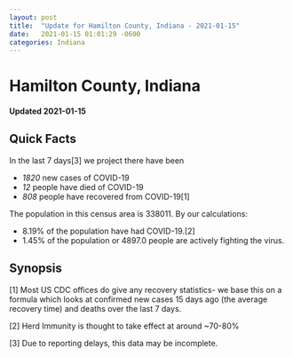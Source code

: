 ```yaml
---
layout: post
title:  "Update for Hamilton County, Indiana - 2021-01-15"
date:   2021-01-15 01:01:29 -0600
categories: Indiana
---
```


# Hamilton County, Indiana
#### Updated 2021-01-15

## Quick Facts

In the last 7 days[3] we project there have been
- *1820* new cases of COVID-19
- *12* people have died of COVID-19
- *808* people have recovered from COVID-19[1]

The population in this census area is 338011. By our calculations:
- 8.19% of the population have had COVID-19.[2]
- 1.45% of the population or 4897.0 people are actively fighting the virus.

## Synopsis




[1] Most US CDC offices do give any recovery statistics- we base this on a formula which looks at confirmed new cases
15 days ago (the average recovery time) and deaths over the last 7 days.

[2] Herd Immunity is thought to take effect at around ~70-80%

[3] Due to reporting delays, this data may be incomplete.
 
    